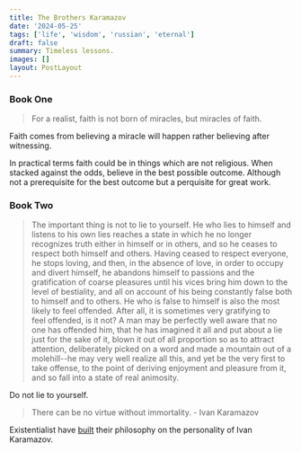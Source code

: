 ```yaml
---
title: The Brothers Karamazov
date: '2024-05-25'
tags: ['life', 'wisdom', 'russian', 'eternal']
draft: false
summary: Timeless lessons.
images: []
layout: PostLayout
---
```


### Book One

> For a realist, faith is not born of miracles, but miracles of faith.

Faith comes from believing a miracle will happen rather believing after witnessing.

In practical terms faith could be in things which are not religious. When stacked against the odds, believe in the best possible outcome. Although not a prerequisite for the best outcome but a perquisite for great work.

### Book Two

> The important thing is not to lie to yourself. He who lies to himself and listens to his own lies reaches a state in which he no longer recognizes truth either in himself or in others, and so he ceases to respect both himself and others. Having ceased to respect everyone, he stops loving, and then, in the absence of love, in order to occupy and divert himself, he abandons himself to passions and the gratification of coarse pleasures until his vices bring him down to the level of bestiality, and all on account of his being constantly false both to himself and to others. He who is false to himself is also the most likely to feel offended. After all, it is sometimes very gratifying to feel offended, is it not? A man may be perfectly well aware that no one has offended him, that he has imagined it all and put about a lie just for the sake of it, blown it out of all proportion so as to attract attention, deliberately picked on a word and made a mountain out of a molehill--he may very well realize all this, and yet be the very first to take offense, to the point of deriving enjoyment and pleasure from it, and so fall into a state of real animosity.

Do not lie to yourself.

> There can be no virtue without immortality. - Ivan Karamazov

Existentialist have [built](https://www.goodreads.com/quotes/3222086-the-existentialist-on-the-contrary-finds-it-extremely-embarrassing-that) their philosophy on the personality of Ivan Karamazov.
